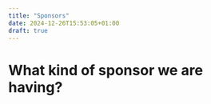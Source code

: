 ```yaml
---
title: "Sponsors"
date: 2024-12-26T15:53:05+01:00
draft: true
---
```


# What kind of sponsor we are having?


